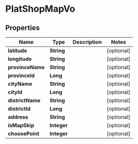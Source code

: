 

# PlatShopMapVo


## Properties

Name | Type | Description | Notes
------------ | ------------- | ------------- | -------------
**latitude** | **String** |  |  [optional]
**longitude** | **String** |  |  [optional]
**provinceName** | **String** |  |  [optional]
**provinceId** | **Long** |  |  [optional]
**cityName** | **String** |  |  [optional]
**cityId** | **Long** |  |  [optional]
**districtName** | **String** |  |  [optional]
**districtId** | **Long** |  |  [optional]
**address** | **String** |  |  [optional]
**isMapSkip** | **Integer** |  |  [optional]
**choosePoint** | **Integer** |  |  [optional]



